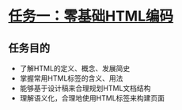 # [任务一：零基础HTML编码](http://ife.baidu.com/2016/task/detail?taskId=1)
## 任务目的
- 了解HTML的定义、概念、发展简史
- 掌握常用HTML标签的含义、用法
- 能够基于设计稿来合理规划HTML文档结构
- 理解语义化，合理地使用HTML标签来构建页面
